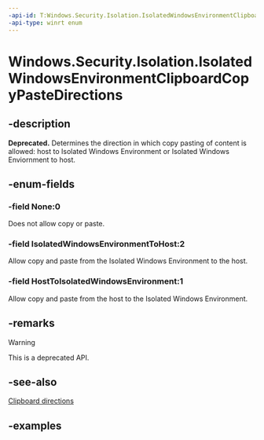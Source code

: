 ```yaml
---
-api-id: T:Windows.Security.Isolation.IsolatedWindowsEnvironmentClipboardCopyPasteDirections
-api-type: winrt enum
---
```


<!-- Enumeration syntax.
public enum IsolatedWindowsEnvironmentClipboardCopyPasteDirections : uint 
-->

# Windows.Security.Isolation.IsolatedWindowsEnvironmentClipboardCopyPasteDirections

## -description

**Deprecated.** Determines the direction in which copy pasting of content is allowed: host to Isolated Windows Environment or Isolated Windows Enviornment to host.

## -enum-fields

### -field None:0

Does not allow copy or paste.

### -field IsolatedWindowsEnvironmentToHost:2

Allow copy and paste from the Isolated Windows Environment to the host.

### -field HostToIsolatedWindowsEnvironment:1

Allow copy and paste from the host to the Isolated Windows Environment.

## -remarks

> [!WARNING]
> This is a deprecated API.

## -see-also

[Clipboard directions](isolatedwindowsenvironmentoptions_clipboardcopypastedirections.md)

## -examples

